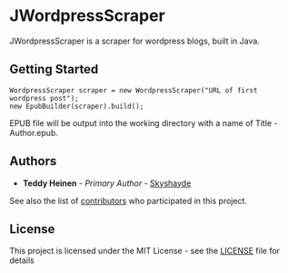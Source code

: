 # JWordpressScraper

JWordpressScraper is a scraper for wordpress blogs, built in Java.
## Getting Started
```
WordpressScraper scraper = new WordpressScraper("URL of first wordpress post");
new EpubBuilder(scraper).build();
```

EPUB file will be output into the working directory with a name of Title - Author.epub.

## Authors

* **Teddy Heinen** - *Primary Author* - [Skyshayde](https://github.com/Skyshayde)

See also the list of [contributors](https://github.com/Skyshayde/JWordpressScraper/graphs/contributors) who participated in this project.

## License

This project is licensed under the MIT License - see the [LICENSE](LICENSE) file for details
